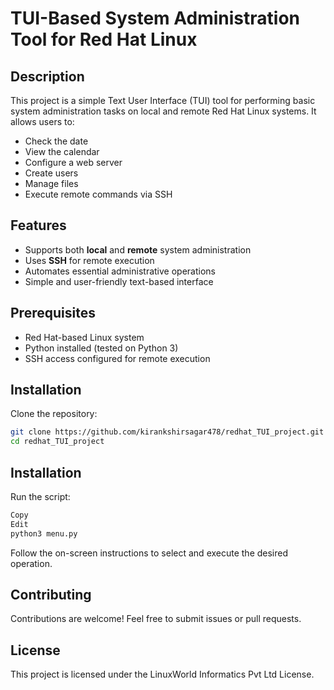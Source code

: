 # TUI-Based System Administration Tool for Red Hat Linux  

## Description  
This project is a simple Text User Interface (TUI) tool for performing basic system administration tasks on local and remote Red Hat Linux systems. It allows users to:  
- Check the date  
- View the calendar  
- Configure a web server  
- Create users  
- Manage files  
- Execute remote commands via SSH  

## Features  
- Supports both **local** and **remote** system administration  
- Uses **SSH** for remote execution  
- Automates essential administrative operations  
- Simple and user-friendly text-based interface  

## Prerequisites  
- Red Hat-based Linux system  
- Python installed (tested on Python 3)  
- SSH access configured for remote execution  

## Installation  
Clone the repository:  
```bash
git clone https://github.com/kirankshirsagar478/redhat_TUI_project.git
cd redhat_TUI_project
```
## Installation  
Run the script:

```bash
Copy
Edit
python3 menu.py
```
Follow the on-screen instructions to select and execute the desired operation.

## Contributing
Contributions are welcome! Feel free to submit issues or pull requests.

## License
This project is licensed under the LinuxWorld Informatics Pvt Ltd License.

